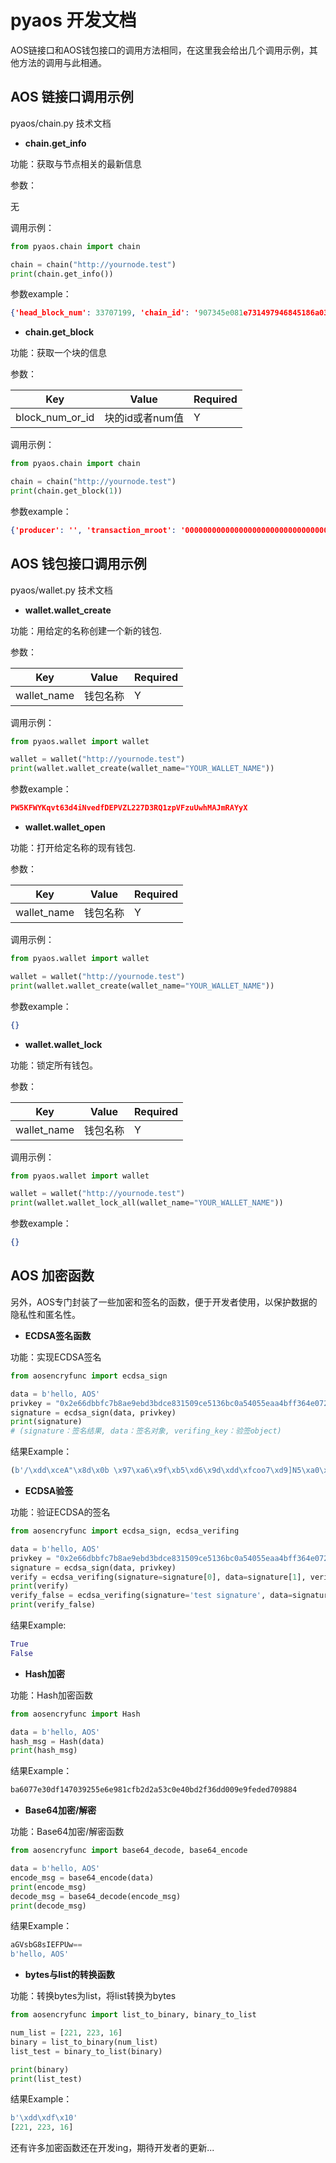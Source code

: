 # pyaos 开发文档

AOS链接口和AOS钱包接口的调用方法相同，在这里我会给出几个调用示例，其他方法的调用与此相通。

## AOS 链接口调用示例

pyaos/chain.py 技术文档

- **chain.get_info**

功能：获取与节点相关的最新信息

参数：

无

调用示例：

```python
from pyaos.chain import chain

chain = chain("http://yournode.test")
print(chain.get_info())
```



参数example：

```json
{'head_block_num': 33707199, 'chain_id': '907345e081e731497946845186a03a50030c6c9ee14bacfcb1922feae873f31b', 'head_block_time': '2020-10-19T12:33:56.000', 'head_block_producer': 'aoslosangele', 'head_block_id': '020254bfacb33c92188962a285ce7d9dc8e6f9a69ce8cfe46ae79a01435024be', 'last_irreversible_block_num': 33706870, 'virtual_block_cpu_limit': 3800000000, 'server_version': '95da4496', 'fork_db_head_block_id': '020254bfacb33c92188962a285ce7d9dc8e6f9a69ce8cfe46ae79a01435024be', 'block_net_limit': 1048576, 'virtual_block_net_limit': 1048576000, 'last_irreversible_block_id': '020253762f631efdb3071fca525a3a87dad244edf09efc79b7ec233f3ab400c7', 'fork_db_head_block_num': 33707199, 'block_cpu_limit': 3799900, 'server_version_string': 'push-dirty'}
```

- **chain.get_block**

功能：获取一个块的信息

参数：

| Key             | Value           | Required |
| --------------- | --------------- | -------- |
| block_num_or_id | 块的id或者num值 | Y        |

调用示例：

```python
from pyaos.chain import chain

chain = chain("http://yournode.test")
print(chain.get_block(1))
```



参数example：

```json
{'producer': '', 'transaction_mroot': '0000000000000000000000000000000000000000000000000000000000000000', 'block_num': 1, 'timestamp': '2018-12-13T02:02:13.000', 'producer_signature': 'SIG_K1_111111111111111111111111111111111111111111111111111111111111111116uk5ne', 'header_extensions': [], 'ref_block_prefix': 2778271483, 'id': '00000001dbcd954bfb0e99a5571cb4c7e9008ab3b28d829b8b59d0c49a1663ac', 'transactions': [], 'schedule_version': 0, 'new_producers': None, 'block_extensions': [], 'confirmed': 1, 'action_mroot': '907345e081e731497946845186a03a50030c6c9ee14bacfcb1922feae873f31b', 'previous': '0000000000000000000000000000000000000000000000000000000000000000'}
```



## AOS 钱包接口调用示例

pyaos/wallet.py 技术文档

- **wallet.wallet_create**

功能：用给定的名称创建一个新的钱包.

参数：

| Key         | Value    | Required |
| ----------- | -------- | -------- |
| wallet_name | 钱包名称 | Y        |

调用示例：

```python
from pyaos.wallet import wallet

wallet = wallet("http://yournode.test")
print(wallet.wallet_create(wallet_name="YOUR_WALLET_NAME"))
```



参数example：

```json
PW5KFWYKqvt63d4iNvedfDEPVZL227D3RQ1zpVFzuUwhMAJmRAYyX
```



- **wallet.wallet_open**

功能：打开给定名称的现有钱包.

参数：

| Key         | Value    | Required |
| ----------- | -------- | -------- |
| wallet_name | 钱包名称 | Y        |

调用示例：

```python
from pyaos.wallet import wallet

wallet = wallet("http://yournode.test")
print(wallet.wallet_create(wallet_name="YOUR_WALLET_NAME"))
```



参数example：

```json
{}
```



- **wallet.wallet_lock**

功能：锁定所有钱包。

参数：

| Key         | Value    | Required |
| ----------- | -------- | -------- |
| wallet_name | 钱包名称 | Y        |

调用示例：

```python
from pyaos.wallet import wallet

wallet = wallet("http://yournode.test")
print(wallet.wallet_lock_all(wallet_name="YOUR_WALLET_NAME"))
```

参数example：

```json
{}
```



## AOS 加密函数

另外，AOS专门封装了一些加密和签名的函数，便于开发者使用，以保护数据的隐私性和匿名性。

- **ECDSA签名函数**

功能：实现ECDSA签名

```python
from aosencryfunc import ecdsa_sign

data = b'hello, AOS'
privkey = "0x2e66dbbfc7b8ae9ebd3bdce831509ce5136bc0a54055eaa4bff364e07291f5ab"
signature = ecdsa_sign(data, privkey)
print(signature)
# (signature：签名结果, data：签名对象, verifing_key：验签object)
```

结果Example：

```python
(b'/\xdd\xceA"\x8d\x0b \x97\xa6\x9f\xb5\xd6\x9d\xdd\xfcoo7\xd9]N5\xa0\x80\x1e{\x95<\xfe\xfa:[\xe9rW\x9b\x925eV\x9b\x8b\x8a\xcb\x13SKsb\x9eDt\xc5\x18.\xb0\x89N\x9b\x064\x8c\xc7', b'hello, AOS', VerifyingKey.from_string(b'\x03 \xa2\x1a\xd4\x0etj\x1f\x99\xab=b\xca\x95g\xab+u%\xa1\xaf\xb6\xb8v\tf\x0f\xcbD\xd9!3', SECP256k1, sha1))
```



- **ECDSA验签**

功能：验证ECDSA的签名

```python
from aosencryfunc import ecdsa_sign, ecdsa_verifing

data = b'hello, AOS'
privkey = "0x2e66dbbfc7b8ae9ebd3bdce831509ce5136bc0a54055eaa4bff364e07291f5ab"
signature = ecdsa_sign(data, privkey)
verify = ecdsa_verifing(signature=signature[0], data=signature[1], verifing_key=signature[2])
print(verify)
verify_false = ecdsa_verifing(signature='test signature', data=signature[1], verifying_key=signature[2])
print(verify_false)
```

结果Example:

```python
True
False
```

- **Hash加密**

功能：Hash加密函数

```python
from aosencryfunc import Hash

data = b'hello, AOS'
hash_msg = Hash(data)
print(hash_msg)
```

结果Example：

```python
ba6077e30df147039255e6e981cfb2d2a53c0e40bd2f36dd009e9feded709884
```

- **Base64加密/解密**

功能：Base64加密/解密函数

```python
from aosencryfunc import base64_decode, base64_encode

data = b'hello, AOS'
encode_msg = base64_encode(data)
print(encode_msg)
decode_msg = base64_decode(encode_msg)
print(decode_msg)
```

结果Example：

```python
aGVsbG8sIEFPUw==
b'hello, AOS'
```

- **bytes与list的转换函数**

功能：转换bytes为list，将list转换为bytes

```python
from aosencryfunc import list_to_binary, binary_to_list

num_list = [221, 223, 16]
binary = list_to_binary(num_list)
list_test = binary_to_list(binary)

print(binary)
print(list_test)
```

结果Example：

```python
b'\xdd\xdf\x10'
[221, 223, 16]
```

还有许多加密函数还在开发ing，期待开发者的更新...